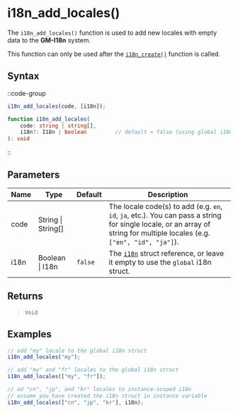 # i18n_add_locales()

The `i18n_add_locales()` function is used to add new locales with empty data to the **GM-I18n** system.

This function can only be used after the [`i18n_create()`](/v1/api-reference/functions/i18n-create) function is called.

## Syntax

::code-group
```js [Usage]
i18n_add_locales(code, [i18n]);
```

```ts [Signature]
function i18n_add_locales(
    code: string | string[],
    i18n?: I18n | boolean         // default = false (using global i18n struct)
): void
```
::

## Parameters

| Name        | Type              | Default      | Description |
|-------------|-------------------|--------------|-------------|
| code        | String \| String\[] |              | The locale code(s) to add (e.g. `en`, `id`, `ja`, etc.). You can pass a string for single locale, or an array of string for multiple locales (e.g. `["en", "id", "ja"]`). |
| i18n        | Boolean \| I18n | `false`      | The [`i18n`](/v1/api-reference/functions/i18n-create) struct reference, or leave it empty to use the `global` i18n struct. |

## Returns

> `Void`

## Examples

```js [Create Event]
// add "my" locale to the global i18n struct
i18n_add_locales("my");

// add "my" and "fr" locales to the global i18n struct
i18n_add_locales(["my", "fr"]);

// ad "cn", "jp", and "kr" locales to instance-scoped i18n
// assume you have created the i18n struct in instance variable
i18n_add_locales(["cn", "jp", "kr"], i18n);
```
